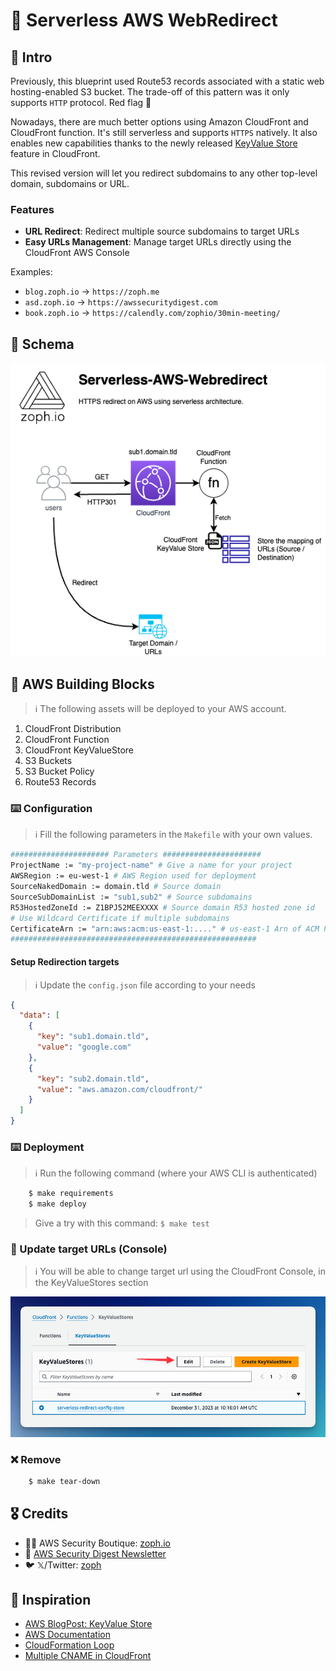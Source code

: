 # 🔀 Serverless AWS WebRedirect

## 📣 Intro

Previously, this blueprint used Route53 records associated with a static web hosting-enabled S3 bucket. The trade-off of this pattern was it only supports `HTTP` protocol. Red flag 🚩

Nowadays, there are much better options using Amazon CloudFront and CloudFront function. It's still serverless and supports `HTTPS` natively. It also enables new capabilities thanks to the newly released [KeyValue Store](https://docs.aws.amazon.com/AmazonCloudFront/latest/DeveloperGuide/kvs-with-functions.html) feature in CloudFront.

This revised version will let you redirect subdomains to any other top-level domain, subdomains or URL.

### Features

- **URL Redirect**: Redirect multiple source subdomains to target URLs
- **Easy URLs Management**: Manage target URLs directly using the CloudFront AWS Console

Examples:

- `blog.zoph.io` -> `https://zoph.me`
- `asd.zoph.io` -> `https://awssecuritydigest.com`
- `book.zoph.io` -> `https://calendly.com/zophio/30min-meeting/`

## 📐 Schema

![Architecture schema](./assets/arch-schema.drawio.png)

## 🧱 AWS Building Blocks

> ℹ️ The following assets will be deployed to your AWS account.

1. CloudFront Distribution
2. CloudFront Function
3. CloudFront KeyValueStore
4. S3 Buckets
5. S3 Bucket Policy
6. Route53 Records

### ⌨️ Configuration

> ℹ️ Fill the following parameters in the `Makefile` with your own values.

```bash
###################### Parameters ######################
ProjectName := "my-project-name" # Give a name for your project
AWSRegion := eu-west-1 # AWS Region used for deployment
SourceNakedDomain := domain.tld # Source domain
SourceSubDomainList := "sub1,sub2" # Source subdomains
R53HostedZoneId := Z1BPJ52MEEXXXX # Source domain R53 hosted zone id
# Use Wildcard Certificate if multiple subdomains
CertificateArn := "arn:aws:acm:us-east-1:...." # us-east-1 Arn of ACM Public Certificate associated
#######################################################
```

#### Setup Redirection targets

> ℹ️ Update the `config.json` file according to your needs

```json
{
  "data": [
    {
      "key": "sub1.domain.tld",
      "value": "google.com"
    },
    {
      "key": "sub2.domain.tld",
      "value": "aws.amazon.com/cloudfront/"
    }
  ]
}
```

### ⌨️ Deployment

> ℹ️ Run the following command (where your AWS CLI is authenticated)

```bash
    $ make requirements
    $ make deploy
```

> Give a try with this command: `$ make test`

### 📝 Update target URLs (Console)

> ℹ️ You will be able to change target url using the CloudFront Console, in the KeyValueStores section

![Screenshot](./assets/screenshot01.png)

### ❌ Remove

```bash
    $ make tear-down
```

## 🎖️ Credits

- 🏴‍☠️ AWS Security Boutique: [zoph.io](https://zoph.io?utm_source=serverless_redirect)
- 💌 [AWS Security Digest Newsletter](https://awssecuritydigest.com?utm_source=serverless_redirect)
- 🐦 𝕏/Twitter: [zoph](https://x.com/zoph)

## 🤔 Inspiration

- [AWS BlogPost: KeyValue Store](https://aws.amazon.com/blogs/aws/introducing-amazon-cloudfront-keyvaluestore-a-low-latency-datastore-for-cloudfront-functions/)
- [AWS Documentation](https://docs.aws.amazon.com/AmazonCloudFront/latest/DeveloperGuide/example-function-redirect-url.html)
- [CloudFormation Loop](https://aws.amazon.com/blogs/devops/exploring-fnforeach-and-fnfindinmap-enhancements-in-aws-cloudformation/)
- [Multiple CNAME in CloudFront](https://repost.aws/es/questions/QUUq6yPeMNR6OSKrgXeWO8Mw/cloudformation-and-cloudfront-cname)
